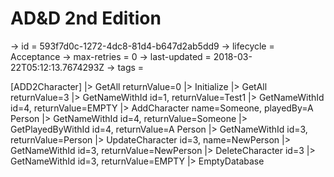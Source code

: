 # AD&D 2nd Edition

-> id = 593f7d0c-1272-4dc8-81d4-b647d2ab5dd9
-> lifecycle = Acceptance
-> max-retries = 0
-> last-updated = 2018-03-22T05:12:13.7674293Z
-> tags = 

[ADD2Character]
|> GetAll returnValue=0
|> Initialize
|> GetAll returnValue=3
|> GetNameWithId id=1, returnValue=Test1
|> GetNameWithId id=4, returnValue=EMPTY
|> AddCharacter name=Someone, playedBy=A Person
|> GetNameWithId id=4, returnValue=Someone
|> GetPlayedByWithId id=4, returnValue=A Person
|> GetNameWithId id=3, returnValue=Person
|> UpdateCharacter id=3, name=NewPerson
|> GetNameWithId id=3, returnValue=NewPerson
|> DeleteCharacter id=3
|> GetNameWithId id=3, returnValue=EMPTY
|> EmptyDatabase
~~~
